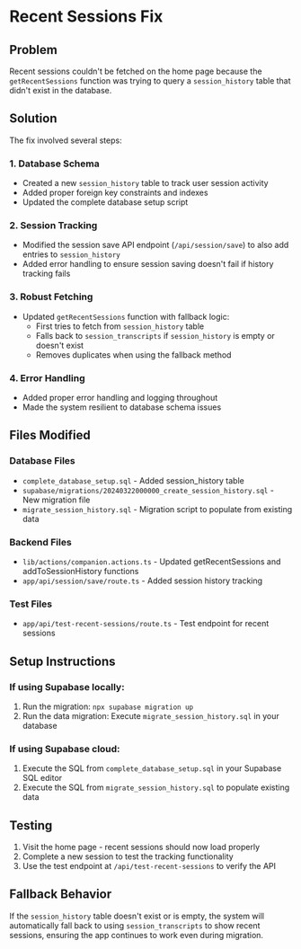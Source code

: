 # Recent Sessions Fix

## Problem
Recent sessions couldn't be fetched on the home page because the `getRecentSessions` function was trying to query a `session_history` table that didn't exist in the database.

## Solution
The fix involved several steps:

### 1. Database Schema
- Created a new `session_history` table to track user session activity
- Added proper foreign key constraints and indexes
- Updated the complete database setup script

### 2. Session Tracking
- Modified the session save API endpoint (`/api/session/save`) to also add entries to `session_history`
- Added error handling to ensure session saving doesn't fail if history tracking fails

### 3. Robust Fetching
- Updated `getRecentSessions` function with fallback logic:
  - First tries to fetch from `session_history` table
  - Falls back to `session_transcripts` if `session_history` is empty or doesn't exist
  - Removes duplicates when using the fallback method

### 4. Error Handling
- Added proper error handling and logging throughout
- Made the system resilient to database schema issues

## Files Modified

### Database Files
- `complete_database_setup.sql` - Added session_history table
- `supabase/migrations/20240322000000_create_session_history.sql` - New migration file
- `migrate_session_history.sql` - Migration script to populate from existing data

### Backend Files
- `lib/actions/companion.actions.ts` - Updated getRecentSessions and addToSessionHistory functions
- `app/api/session/save/route.ts` - Added session history tracking

### Test Files
- `app/api/test-recent-sessions/route.ts` - Test endpoint for recent sessions

## Setup Instructions

### If using Supabase locally:
1. Run the migration: `npx supabase migration up`
2. Run the data migration: Execute `migrate_session_history.sql` in your database

### If using Supabase cloud:
1. Execute the SQL from `complete_database_setup.sql` in your Supabase SQL editor
2. Execute the SQL from `migrate_session_history.sql` to populate existing data

## Testing
1. Visit the home page - recent sessions should now load properly
2. Complete a new session to test the tracking functionality
3. Use the test endpoint at `/api/test-recent-sessions` to verify the API

## Fallback Behavior
If the `session_history` table doesn't exist or is empty, the system will automatically fall back to using `session_transcripts` to show recent sessions, ensuring the app continues to work even during migration.
